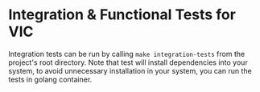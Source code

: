 # Integration & Functional Tests for VIC

Integration tests can be run by calling `make integration-tests` from the project's root directory.
Note that test will install dependencies into your system, to avoid unnecessary installation in your system, you can run the tests in golang container.
